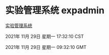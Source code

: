 # 实验管理系统 expadmin
[实验管理系统](http://59.174.24.190:56808/expadmin-782313d2-e1b1-4ea7-932e-3a55e6a1a4d0/)

2021年 11月 29日 星期一 17:32:10 CST

2021年 11月 29日 星期一 09:32:10 GMT
